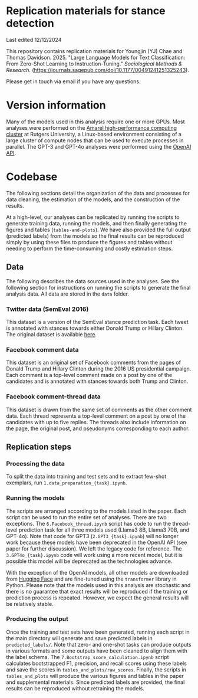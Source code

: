 # Replication materials for stance detection

Last edited 12/12/2024

This repository contains replication materials for Youngjin (YJ) Chae and Thomas Davidson. 2025. "Large Language Models for Text Classification: From Zero-Shot Learning to Instruction-Tuning." *Sociological Methods & Research.* (https://journals.sagepub.com/doi/10.1177/00491241251325243).

Please get in touch via email if you have any questions.

# Version information

Many of the models used in this analysis require one or more GPUs. Most analyses were performed on the [Amarel high-performance computing cluster](https://oarc.rutgers.edu/resources/amarel/) at Rutgers University, a Linux-based environment consisting of a large cluster of compute nodes that can be used to execute processes in parallel. The GPT-3 and GPT-4o analyses were performed using the [OpenAI API](https://platform.openai.com/docs/overview).

# Codebase
The following sections detail the organization of the data and processes for data cleaning, the estimation of the models, and the construction of the results.

At a high-level, our analyses can be replicated by running the scripts to generate training data, running the models, and then finally generating the figures and tables (`tables-and-plots`). We have also provided the full output (predicted labels) from the models so the final results can be reproduced simply by using these files to produce the figures and tables without needing to perform the time-consuming and costly estimation steps.

## Data

The following describes the data sources used in the analyses. See the following section for instructions on running the scripts to generate the final analysis data. All data are stored in the `data` folder. 

### Twitter data (SemEval 2016)
This dataset is a version of the SemEval stance prediction task. Each tweet is annotated with stances towards either Donald Trump or Hillary Clinton. The original dataset is available [here](https://alt.qcri.org/semeval2016/task6/). 

### Facebook comment data
This dataset is an original set of Facebook comments from the pages of Donald Trump and Hillary Clinton during the 2016 US presidential campaign. Each comment is a top-level comment made on a post by one of the candidates and is annotated with stances towards both Trump and Clinton.

### Facebook comment-thread data
This dataset is drawn from the same set of comments as the other comment data. Each thread represents a top-level comment on a post by one of the candidates with up to five replies. The threads also include information on the page, the original post, and pseudonyms corresponding to each author.

## Replication steps

### Processing the data
To split the data into training and test sets and to extract few-shot exemplars, run `1.data_preparation_{task}.ipynb`.

### Running the models

The scripts are arranged according to the models listed in the paper. Each script can be used to run the entire set of analyses. There are two exceptions. The `6.Facebook_thread.ipynb` script has code to run the thread-level prediction task for all three models used (Llama3 8B, Llama3 70B, and GPT-4o). Note that code for GPT3 (`2.GPT3_{task}.ipynb`) will no longer work because these models have been deprecated in the OpenAI API (see paper for further discussion). We left the legacy code for reference. The `3.GPT4o_{task}.ipynb` code will work using a more recent model, but it is possible this model will be deprecated as the technologies advance.

With the exception of the OpenAI models, all other models are downloaded from [Hugging Face](https://huggingface.co/models) and are fine-tuned using the `transformer` library in Python. Please note that the models used in this analysis are stochastic and there is no guarantee that exact results will be reproduced if the training or prediction process is repeated. However, we expect the general results will be relatively stable.

### Producing the output
Once the training and test sets have been generated, running each script in the main directory will generate and save predicted labels in `predicted_labels/`. Note that zero- and one-shot tasks can produce outputs in various formats and some outputs have been cleaned to align them with the label schema. The `7.Bootstrap_score_calculation.ipynb` script calculates bootstrapped F1, precision, and recall scores using these labels and save the scores in `tables_and_plots/raw_scores`. Finally, the scripts in `tables_and_plots` will produce the various figures and tables in the paper and supplemental materials. Since predicted labels are provided, the final results can be reproduced without retraining the models.
